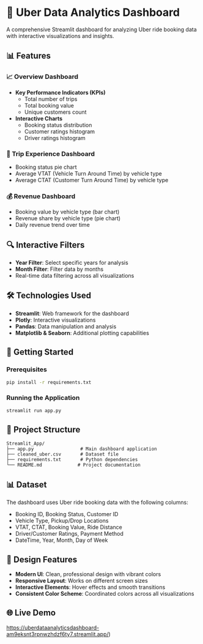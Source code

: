 # 🚗 Uber Data Analytics Dashboard

A comprehensive Streamlit dashboard for analyzing Uber ride booking data with interactive visualizations and insights.

## 📊 Features

### 📈 Overview Dashboard
- **Key Performance Indicators (KPIs)**
  - Total number of trips
  - Total booking value
  - Unique customers count
- **Interactive Charts**
  - Booking status distribution
  - Customer ratings histogram
  - Driver ratings histogram

### 🚕 Trip Experience Dashboard
- Booking status pie chart
- Average VTAT (Vehicle Turn Around Time) by vehicle type
- Average CTAT (Customer Turn Around Time) by vehicle type

### 💰 Revenue Dashboard
- Booking value by vehicle type (bar chart)
- Revenue share by vehicle type (pie chart)
- Daily revenue trend over time

## 🔍 Interactive Filters
- **Year Filter**: Select specific years for analysis
- **Month Filter**: Filter data by months
- Real-time data filtering across all visualizations

## 🛠️ Technologies Used
- **Streamlit**: Web framework for the dashboard
- **Plotly**: Interactive visualizations
- **Pandas**: Data manipulation and analysis
- **Matplotlib & Seaborn**: Additional plotting capabilities

## 🚀 Getting Started

### Prerequisites
```bash
pip install -r requirements.txt
```

### Running the Application
```bash
streamlit run app.py
```

## 📁 Project Structure
```
Streamlit_App/
├── app.py                 # Main dashboard application
├── cleaned_uber.csv       # Dataset file
├── requirements.txt       # Python dependencies
└── README.md             # Project documentation
```

## 📊 Dataset
The dashboard uses Uber ride booking data with the following columns:
- Booking ID, Booking Status, Customer ID
- Vehicle Type, Pickup/Drop Locations
- VTAT, CTAT, Booking Value, Ride Distance
- Driver/Customer Ratings, Payment Method
- DateTime, Year, Month, Day of Week

## 🎨 Design Features
- **Modern UI**: Clean, professional design with vibrant colors
- **Responsive Layout**: Works on different screen sizes
- **Interactive Elements**: Hover effects and smooth transitions
- **Consistent Color Scheme**: Coordinated colors across all visualizations

## 🌐 Live Demo
https://uberdataanalyticsdashboard-am9eksnt3rpnwzhdzf6ty7.streamlit.app/)
